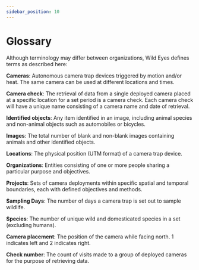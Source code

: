 ```yaml
---
sidebar_position: 10
---
```


# Glossary 
Although terminology may differ between organizations, Wild Eyes defines terms as described here:

**Cameras**: Autonomous camera trap devices triggered by motion and/or heat. The same camera can be used at different locations and times.

**Camera check**: The retrieval of data from a single deployed camera placed at a specific location for a set period is a camera check. Each camera check will have a unique name consisting of a camera name and date of retrieval. 

**Identified objects**: Any item identified in an image, including animal species and non-animal objects such as automobiles or bicycles.

**Images**: The total number of blank and non-blank images containing animals and other identified objects.

**Locations**: The physical position (UTM format) of a camera trap device.

**Organizations**: Entities consisting of one or more people sharing a particular purpose and objectives.

**Projects**: Sets of camera deployments within specific spatial and temporal boundaries, each with defined objectives and methods.

**Sampling Days**: The number of days a camera trap is set out to sample wildlife.

**Species**: The number of unique wild and domesticated species in a set (excluding humans).

**Camera placement**: The position of the camera while facing north. 1 indicates left and 2 indicates right.

**Check number**: The count of visits made to a group of deployed cameras for the purpose of retrieving data.

<!-- NOTES -->
<!-- change font size:  <font size="2">This is bigger text.</font> -->
<!-- Indent links by changing heading size ex. h2 to h3 -->

